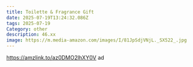 ```yaml
---
title: Toilette & Fragrance Gift
date: 2025-07-19T13:24:32.086Z
tags: 2025-07-19
Category: other
description: 46.xx
image: https://m.media-amazon.com/images/I/81JpSdjVNjL._SX522_.jpg
---
```

https://amzlink.to/az0DMO2lhXY0V   ad